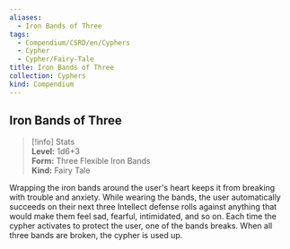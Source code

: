 ```yaml
---
aliases:
  - Iron Bands of Three
tags:
  - Compendium/CSRD/en/Cyphers
  - Cypher
  - Cypher/Fairy-Tale
title: Iron Bands of Three
collection: Cyphers
kind: Compendium
---
```

## Iron Bands of Three  
>[!info] Stats  
> **Level:** 1d6+3  
> **Form:** Three Flexible Iron Bands  
> **Kind:** Fairy Tale
  
Wrapping the iron bands around the user's heart keeps it from breaking with trouble and anxiety. While wearing the bands, the user automatically succeeds on their next three Intellect defense rolls against anything that would make them feel sad, fearful, intimidated, and so on. Each time the cypher activates to protect the user, one of the bands breaks. When all three bands are broken, the cypher is used up.